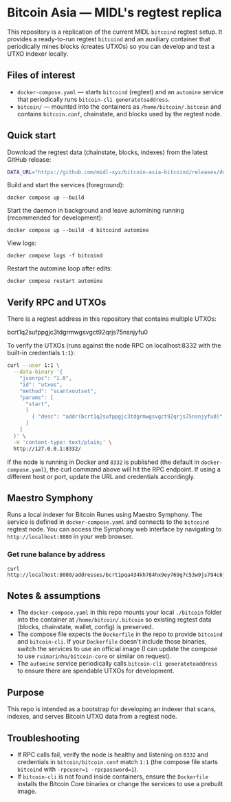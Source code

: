 # Bitcoin Asia — MIDL's regtest replica

This repository is a replication of the current MIDL `bitcoind` regtest setup. It provides a ready-to-run regtest `bitcoind` and an auxiliary container that periodically mines blocks (creates UTXOs) so you can develop and test a UTXO indexer locally.

## Files of interest

- `docker-compose.yaml` — starts `bitcoind` (regtest) and an `automine` service that periodically runs `bitcoin-cli generatetoaddress`.
- `bitcoin/` — mounted into the containers as `/home/bitcoin/.bitcoin` and contains `bitcoin.conf`, chainstate, and blocks used by the regtest node.

## Quick start

Download the regtest data (chainstate, blocks, indexes) from the latest GitHub release:

```sh
DATA_URL="https://github.com/midl-xyz/bitcoin-asia-bitcoind/releases/download/v1.1/bitcoin-regtest-data-106480.tar.gz" ./scripts/download_data.sh ./
```


Build and start the services (foreground):

```fish
docker compose up --build
```

Start the daemon in background and leave automining running (recommended for development):

```fish
docker compose up --build -d bitcoind automine
```

View logs:

```fish
docker compose logs -f bitcoind
```

Restart the automine loop after edits:

```fish
docker compose restart automine
```

## Verify RPC and UTXOs

There is a regtest address in this repository that contains multiple UTXOs:

bcrt1q2sufppgjc3tdgrmwgsvgct92qrjs75nsnjyfu0

To verify the UTXOs (runs against the node RPC on localhost:8332 with the built-in credentials `1:1`):

```sh
curl --user 1:1 \
  --data-binary '{
    "jsonrpc": "1.0",
    "id": "utxos",
    "method": "scantxoutset",
    "params": [
      "start",
      [
        { "desc": "addr(bcrt1q2sufppgjc3tdgrmwgsvgct92qrjs75nsnjyfu0)" }
      ]
    ]
  }' \
  -H 'content-type: text/plain;' \
  http://127.0.0.1:8332/
```

If the node is running in Docker and `8332` is published (the default in `docker-compose.yaml`), the curl command above will hit the RPC endpoint. If using a different host or port, update the URL and credentials accordingly.

## Maestro Symphony

Runs a local indexer for Bitcoin Runes using Maestro Symphony. The service is defined in `docker-compose.yaml` and connects to the `bitcoind` regtest node. You can access the Symphony web interface by navigating to `http://localhost:8080` in your web browser.

### Get rune balance by address

```
curl http://localhost:8080/addresses/bcrt1pqa434kh784hx9ey769g7c53w9js794c6js46z3td6h9zre4aj97s3etsdy/runes/balances
```



## Notes & assumptions

- The `docker-compose.yaml` in this repo mounts your local `./bitcoin` folder into the container at `/home/bitcoin/.bitcoin` so existing regtest data (blocks, chainstate, wallet, config) is preserved.
- The compose file expects the `Dockerfile` in the repo to provide `bitcoind` and `bitcoin-cli`. If your `Dockerfile` doesn't include those binaries, switch the services to use an official image (I can update the compose to use `ruimarinho/bitcoin-core` or similar on request).
- The `automine` service periodically calls `bitcoin-cli generatetoaddress` to ensure there are spendable UTXOs for development.

## Purpose

This repo is intended as a bootstrap for developing an indexer that scans, indexes, and serves Bitcoin UTXO data from a regtest node.

## Troubleshooting

- If RPC calls fail, verify the node is healthy and listening on `8332` and credentials in `bitcoin/bitcoin.conf` match `1:1` (the compose file starts `bitcoind` with `-rpcuser=1 -rpcpassword=1`).
- If `bitcoin-cli` is not found inside containers, ensure the `Dockerfile` installs the Bitcoin Core binaries or change the services to use a prebuilt image.

